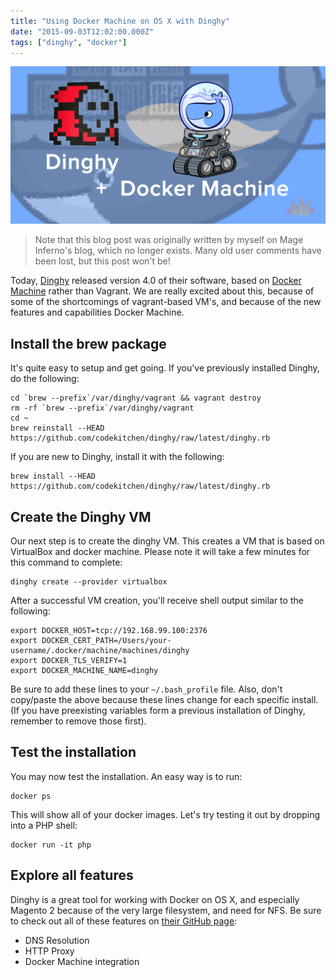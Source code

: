 ```yaml
---
title: "Using Docker Machine on OS X with Dinghy"
date: "2015-09-03T12:02:00.000Z"
tags: ["dinghy", "docker"]
---
```


![Dinghy](using-docker-machine-os-x-dinghy.png)

> Note that this blog post was originally written by myself on Mage Inferno's blog, which no longer exists. Many old user comments have been lost, but this post won't be!

Today, <a href="https://github.com/codekitchen/dinghy" target="_blank">Dinghy</a> released version 4.0 of their software, based on <a href="https://docs.docker.com/machine/" target="_blank">Docker Machine</a> rather than Vagrant. We are really excited about this, because of some of the shortcomings of vagrant-based VM's, and because of the new features and capabilities Docker Machine.

## Install the brew package

It's quite easy to setup and get going. If you've previously installed Dinghy, do the following:

```plain
cd `brew --prefix`/var/dinghy/vagrant && vagrant destroy
rm -rf `brew --prefix`/var/dinghy/vagrant
cd ~
brew reinstall --HEAD https://github.com/codekitchen/dinghy/raw/latest/dinghy.rb
```

If you are new to Dinghy, install it with the following:

```plain
brew install --HEAD https://github.com/codekitchen/dinghy/raw/latest/dinghy.rb
```

## Create the Dinghy VM

Our next step is to create the dinghy VM. This creates a VM that is based on VirtualBox and docker machine. Please note it will take a few minutes for this command to complete:

```plain
dinghy create --provider virtualbox
```

After a successful VM creation, you'll receive shell output similar to the following:

```plain
export DOCKER_HOST=tcp://192.168.99.100:2376
export DOCKER_CERT_PATH=/Users/your-username/.docker/machine/machines/dinghy
export DOCKER_TLS_VERIFY=1
export DOCKER_MACHINE_NAME=dinghy
```

Be sure to add these lines to your `~/.bash_profile` file. Also, don't copy/paste the above because these lines change for each specific install. (If you have preexisting variables form a previous installation of Dinghy, remember to remove those first).

## Test the installation

You may now test the installation. An easy way is to run:

```plain
docker ps
```

This will show all of your docker images. Let's try testing it out by dropping into a PHP shell:

```plain
docker run -it php
```

## Explore all features

Dinghy is a great tool for working with Docker on OS X, and especially Magento 2 because of the very large filesystem, and need for NFS. Be sure to check out all of these features on <a href="https://github.com/codekitchen/dinghy" target="_blank">their GitHub page</a>:

- DNS Resolution
- HTTP Proxy
- Docker Machine integration
